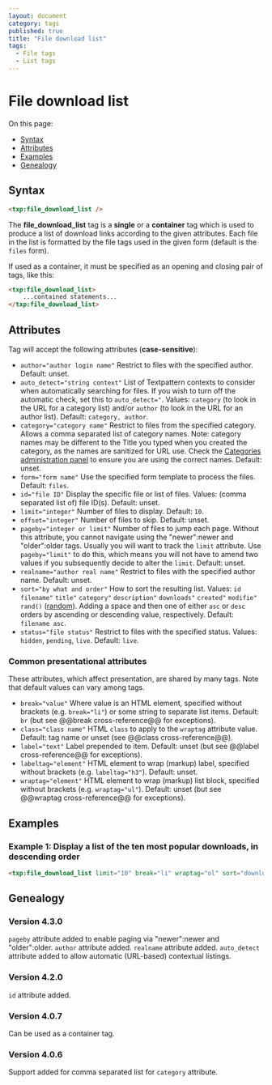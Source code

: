 ```yaml
---
layout: document
category: tags
published: true
title: "File download list"
tags:
  - File tags
  - List tags
---
```


# File download list

On this page:

* [Syntax](#user-content-syntax)
* [Attributes](#user-content-attributes)
* [Examples](#user-content-examples)
* [Genealogy](#user-content-genealogy)

## Syntax

```html
<txp:file_download_list />
```

The **file_download_list** tag is a __single__ or a __container__ tag which is used to produce a list of download links according to the given attributes. Each file in the list is formatted by the file tags used in the given form (default is the `files` form).

If used as a container, it must be specified as an opening and closing pair of tags, like this:

```html
<txp:file_download_list>
    ...contained statements...
</txp:file_download_list>
```

## Attributes

Tag will accept the following attributes (**case-sensitive**):

* `author="author login name"`
Restrict to files with the specified author.
Default: unset.
* `auto_detect="string context"`
List of Textpattern contexts to consider when automatically searching for files. If you wish to turn off the automatic check, set this to `auto_detect="`.
Values: `category` (to look in the URL for a category list) and/or `author` (to look in the URL for an author list).
Default: `category, author`.
* `category="category name"`
Restrict to files from the specified category. Allows a comma separated list of category names. Note: category names may be different to the Title you typed when you created the category, as the names are sanitized for URL use. Check the [Categories administration panel](../administration/categories-panel) to ensure you are using the correct names.
Default: unset.
* `form="form name"`
Use the specified form template to process the files.
Default: `files`.
* `id="file ID"`
Display the specific file or list of files.
Values: (comma separated list of) file ID(s).
Default: unset.
* `limit="integer"`
Number of files to display.
Default: `10`.
* `offset="integer"`
Number of files to skip.
Default: unset.
* `pageby="integer or limit"`
Number of files to jump each page. Without this attribute, you cannot navigate using the "newer":newer and "older":older tags. Usually you will want to track the `limit` attribute. Use `pageby="limit"` to do this, which means you will not have to amend two values if you subsequently decide to alter the `limit`.
Default: unset.
* `realname="author real name"`
Restrict to files with the specified author name.
Default: unset.
* `sort="by what and order"`
How to sort the resulting list.
Values:
`id`
`filename"`
`title"`
`category"`
`description"`
`downloads"`
`created"`
`modifie"`
`rand()` ([random](http://dev.mysql.com/doc/refman/5.0/en/mathematical-functions.html#function_rand)).
Adding a space and then one of either `asc` or `desc` orders by ascending or descending value, respectively.
Default: `filename asc`.
* `status="file status"`
Restrict to files with the specified status.
Values: `hidden`, `pending`, `live`.
Default: `live`.

### Common presentational attributes

These attributes, which affect presentation, are shared by many tags. Note that default values can vary among tags.

* `break="value"`
Where value is an HTML element, specified without brackets (e.g. `break="li"`) or some string to separate list items.
Default: `br` (but see @@break cross-reference@@ for exceptions).
* `class="class name"`
HTML `class` to apply to the `wraptag` attribute value.
Default: tag name or unset (see @@class cross-reference@@).
* `label="text"`
Label prepended to item.
Default: unset (but see @@label cross-reference@@ for exceptions).
* `labeltag="element"`
HTML element to wrap (markup) label, specified without brackets (e.g. `labeltag="h3"`).
Default: unset.
* `wraptag="element"`
HTML element to wrap (markup) list block, specified without brackets (e.g. `wraptag="ul"`).
Default: unset (but see @@wraptag cross-reference@@ for exceptions).

## Examples

### Example 1: Display a list of the ten most popular downloads, in descending order

```html
<txp:file_download_list limit="10" break="li" wraptag="ol" sort="downloads desc" />
```

## Genealogy

### Version 4.3.0

`pageby` attribute added to enable paging via "newer":newer and "older":older.
`author` attribute added.
`realname` attribute added.
`auto_detect` attribute added to allow automatic (URL-based) contextual listings.

### Version 4.2.0

`id` attribute added.

### Version 4.0.7

Can be used as a container tag.

### Version 4.0.6

Support added for comma separated list for `category` attribute.
